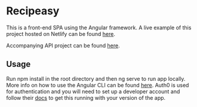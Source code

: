 # Recipeasy

This is a front-end SPA using the Angular framework. A live example of this project hosted on Netlify can be found [here](https://silly-mahavira-4f9bf8.netlify.app/).

Accompanying API project can be found [here](https://github.com/aellwood/recipeasy-api).

## Usage

Run npm install in the root directory and then ng serve to run app locally. More info on how to use the Angular CLI can be found [here](https://cli.angular.io/). 
Auth0 is used for authentication and you will need to set up a developer account and follow their [docs](https://auth0.com/docs/quickstart/spa/angular) to get this running with your version of the app.
